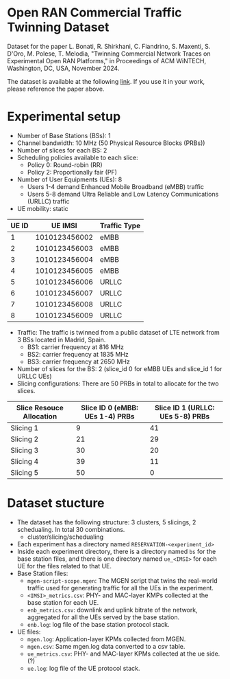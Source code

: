 # Open RAN Commercial Traffic Twinning Dataset

Dataset for the paper L. Bonati, R. Shirkhani, C. Fiandrino, S. Maxenti, S. D'Oro, M. Polese, T. Melodia, "Twinning Commercial Network Traces on Experimental Open RAN Platforms," in Proceedings of ACM WiNTECH, Washington, DC, USA, November 2024.

The dataset is available at the following [link](https://repository.library.northeastern.edu/collections/neu:h989sz017). If you use it in your work, please reference the paper above.

# Experimental setup
- Number of Base Stations (BSs): 1
- Channel bandwidth: 10 MHz (50 Physical Resource Blocks (PRBs))
- Number of slices for each BS: 2
- Scheduling policies available to each slice:
    - Policy 0: Round-robin (RR)
    - Policy 2: Proportionally fair (PF)
- Number of User Equipments (UEs): 8
    - Users 1-4 demand Enhanced Mobile Broadband (eMBB) traffic
    - Users 5-8 demand Ultra Reliable and Low Latency Communications (URLLC) traffic
- UE mobility: static

| UE ID   | UE IMSI   |   Traffic Type  |
|------------|------------|------------|
| 1 | 1010123456002 | eMBB | 
| 2 | 1010123456003 | eMBB |
| 3 | 1010123456004 | eMBB |
| 4 | 1010123456005 | eMBB | 
| 5 | 1010123456006 | URLLC |
| 6 | 1010123456007 | URLLC |
| 7 | 1010123456008| URLLC | 
| 8 | 1010123456009 | URLLC | 

- Traffic: The traffic is twinned from a public dataset of LTE network from 3 BSs located in Madrid, Spain.
    - BS1: carrier frequency at 816 MHz
    - BS2: carrier frequency at 1835 MHz
    - BS3: carrier frequency at 2650 MHz
- Number of slices for the BS: 2 (slice_id 0 for eMBB UEs and slice_id 1 for URLLC UEs)
- Slicing configurations: There are 50 PRBs in total to allocate for the two slices.

|  Slice Resouce Allocation  | Slice ID 0 (eMBB: UEs 1-4) PRBs  |  Slice ID 1 (URLLC: UEs 5-8) PRBs  |
|------------|------------|------------|
| Slicing 1 | 9 | 41 |
| Slicing 2 | 21 | 29 |
| Slicing 3 | 30 | 20 |
| Slicing 4 | 39 | 11 |
| Slicing 5 | 50 | 0 |

# Dataset stucture
- The dataset has the following structure: 3 clusters, 5 slicings, 2 schedualing. In total 30 combinations.
    - cluster/slicing/schedualing
- Each experiment has a directory named `RESERVATION-<experiment_id>`
- Inside each experiment directory, there is a directory named `bs` for the base station files, and there is one directory named `ue_<IMSI>` for each UE for the files related to that UE.
- Base Station files:
    - `mgen-script-scope.mgen`: The MGEN script that twins the real-world traffic used for generating traffic for all the UEs in the experiment. 
    - `<IMSI>_metrics.csv`: PHY- and MAC-layer KMPs collected at the base station for each UE.
    - `enb_metrics.csv`: downlink and uplink bitrate of the network, aggregated for all the UEs served by the base station.
    - `enb.log`: log file of the base station protocol stack.
- UE files: 
    - `mgen.log`: Application-layer KPMs collected from MGEN.
    - `mgen.csv`: Same mgen.log data converted to a csv table.
    - `ue_metrics.csv`: PHY- and MAC-layer KPMs collected at the ue side. (?)
    - `ue.log`: log file of the UE protocol stack.
